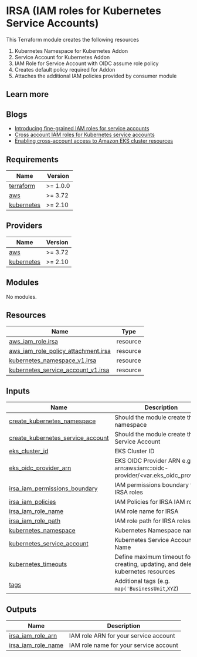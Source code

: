 # IRSA (IAM roles for Kubernetes Service Accounts)

This Terraform module creates the following resources

1.  Kubernetes Namespace for Kubernetes Addon
2.  Service Account for Kubernetes Addon
3.  IAM Role for Service Account with OIDC assume role policy
4.  Creates default policy required for Addon
5.  Attaches the additional IAM policies provided by consumer module

## Learn more

## Blogs

- [Introducing fine-grained IAM roles for service accounts](https://aws.amazon.com/blogs/opensource/introducing-fine-grained-iam-roles-service-accounts/)
- [Cross account IAM roles for Kubernetes service accounts](https://aws.amazon.com/blogs/containers/cross-account-iam-roles-for-kubernetes-service-accounts/)
- [Enabling cross-account access to Amazon EKS cluster resources](https://aws.amazon.com/blogs/containers/enabling-cross-account-access-to-amazon-eks-cluster-resources/)

<!-- BEGINNING OF PRE-COMMIT-TERRAFORM DOCS HOOK -->
## Requirements

| Name | Version |
|------|---------|
| <a name="requirement_terraform"></a> [terraform](#requirement\_terraform) | >= 1.0.0 |
| <a name="requirement_aws"></a> [aws](#requirement\_aws) | >= 3.72 |
| <a name="requirement_kubernetes"></a> [kubernetes](#requirement\_kubernetes) | >= 2.10 |

## Providers

| Name | Version |
|------|---------|
| <a name="provider_aws"></a> [aws](#provider\_aws) | >= 3.72 |
| <a name="provider_kubernetes"></a> [kubernetes](#provider\_kubernetes) | >= 2.10 |

## Modules

No modules.

## Resources

| Name | Type |
|------|------|
| [aws_iam_role.irsa](https://registry.terraform.io/providers/hashicorp/aws/latest/docs/resources/iam_role) | resource |
| [aws_iam_role_policy_attachment.irsa](https://registry.terraform.io/providers/hashicorp/aws/latest/docs/resources/iam_role_policy_attachment) | resource |
| [kubernetes_namespace_v1.irsa](https://registry.terraform.io/providers/hashicorp/kubernetes/latest/docs/resources/namespace_v1) | resource |
| [kubernetes_service_account_v1.irsa](https://registry.terraform.io/providers/hashicorp/kubernetes/latest/docs/resources/service_account_v1) | resource |

## Inputs

| Name | Description | Type | Default | Required |
|------|-------------|------|---------|:--------:|
| <a name="input_create_kubernetes_namespace"></a> [create\_kubernetes\_namespace](#input\_create\_kubernetes\_namespace) | Should the module create the namespace | `bool` | `true` | no |
| <a name="input_create_kubernetes_service_account"></a> [create\_kubernetes\_service\_account](#input\_create\_kubernetes\_service\_account) | Should the module create the Service Account | `bool` | `true` | no |
| <a name="input_eks_cluster_id"></a> [eks\_cluster\_id](#input\_eks\_cluster\_id) | EKS Cluster ID | `string` | n/a | yes |
| <a name="input_eks_oidc_provider_arn"></a> [eks\_oidc\_provider\_arn](#input\_eks\_oidc\_provider\_arn) | EKS OIDC Provider ARN e.g., arn:aws:iam::<ACCOUNT-ID>:oidc-provider/<var.eks\_oidc\_provider> | `string` | n/a | yes |
| <a name="input_irsa_iam_permissions_boundary"></a> [irsa\_iam\_permissions\_boundary](#input\_irsa\_iam\_permissions\_boundary) | IAM permissions boundary for IRSA roles | `string` | `""` | no |
| <a name="input_irsa_iam_policies"></a> [irsa\_iam\_policies](#input\_irsa\_iam\_policies) | IAM Policies for IRSA IAM role | `list(string)` | `[]` | no |
| <a name="input_irsa_iam_role_name"></a> [irsa\_iam\_role\_name](#input\_irsa\_iam\_role\_name) | IAM role name for IRSA | `string` | `""` | no |
| <a name="input_irsa_iam_role_path"></a> [irsa\_iam\_role\_path](#input\_irsa\_iam\_role\_path) | IAM role path for IRSA roles | `string` | `"/"` | no |
| <a name="input_kubernetes_namespace"></a> [kubernetes\_namespace](#input\_kubernetes\_namespace) | Kubernetes Namespace name | `string` | n/a | yes |
| <a name="input_kubernetes_service_account"></a> [kubernetes\_service\_account](#input\_kubernetes\_service\_account) | Kubernetes Service Account Name | `string` | n/a | yes |
| <a name="input_kubernetes_timeouts"></a> [kubernetes\_timeouts](#input\_kubernetes\_timeouts) | Define maximum timeout for creating, updating, and deleting kubernetes resources | `map(string)` | `{}` | no |
| <a name="input_tags"></a> [tags](#input\_tags) | Additional tags (e.g. `map('BusinessUnit`,`XYZ`) | `map(string)` | `{}` | no |

## Outputs

| Name | Description |
|------|-------------|
| <a name="output_irsa_iam_role_arn"></a> [irsa\_iam\_role\_arn](#output\_irsa\_iam\_role\_arn) | IAM role ARN for your service account |
| <a name="output_irsa_iam_role_name"></a> [irsa\_iam\_role\_name](#output\_irsa\_iam\_role\_name) | IAM role name for your service account |
<!-- END OF PRE-COMMIT-TERRAFORM DOCS HOOK -->
